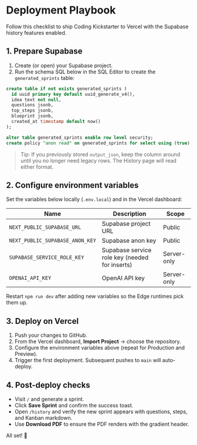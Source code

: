 # Deployment Playbook

Follow this checklist to ship Coding Kickstarter to Vercel with the Supabase history features enabled.

## 1. Prepare Supabase

1. Create (or open) your Supabase project.
2. Run the schema SQL below in the SQL Editor to create the `generated_sprints` table:

```sql
create table if not exists generated_sprints (
  id uuid primary key default uuid_generate_v4(),
  idea text not null,
  questions jsonb,
  top_steps jsonb,
  blueprint jsonb,
  created_at timestamp default now()
);

alter table generated_sprints enable row level security;
create policy "anon read" on generated_sprints for select using (true);
```

> Tip: If you previously stored `output_json`, keep the column around until you no longer need legacy rows. The History page will read either format.

## 2. Configure environment variables

Set the variables below locally (`.env.local`) and in the Vercel dashboard:

| Name | Description | Scope |
| --- | --- | --- |
| `NEXT_PUBLIC_SUPABASE_URL` | Supabase project URL | Public |
| `NEXT_PUBLIC_SUPABASE_ANON_KEY` | Supabase anon key | Public |
| `SUPABASE_SERVICE_ROLE_KEY` | Supabase service role key (needed for inserts) | Server-only |
| `OPENAI_API_KEY` | OpenAI API key | Server-only |

Restart `npm run dev` after adding new variables so the Edge runtimes pick them up.

## 3. Deploy on Vercel

1. Push your changes to GitHub.
2. From the Vercel dashboard, **Import Project** → choose the repository.
3. Configure the environment variables above (repeat for Production and Preview).
4. Trigger the first deployment. Subsequent pushes to `main` will auto-deploy.

## 4. Post-deploy checks

- Visit `/` and generate a sprint.
- Click **Save Sprint** and confirm the success toast.
- Open `/history` and verify the new sprint appears with questions, steps, and Kanban markdown.
- Use **Download PDF** to ensure the PDF renders with the gradient header.

All set! 🎉

